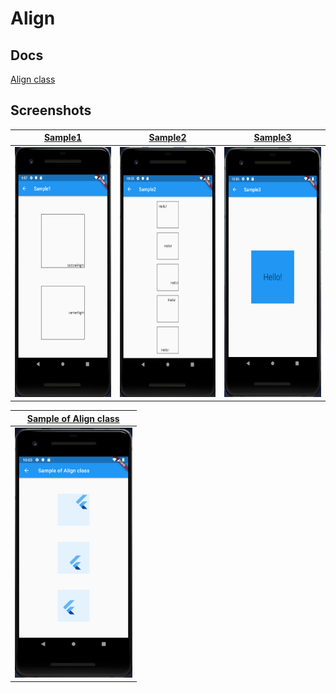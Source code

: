 # Align

## Docs

[Align class](https://api.flutter.dev/flutter/widgets/Align-class.html)

## Screenshots

|[Sample1](lib/pages/sample1.dart)|[Sample2](lib/pages/sample2.dart)|[Sample3](lib/pages/sample3.dart)|
|:-:|:-:|:-:|
|<img src="./screenshots/Sample1.png" height="400" alt="Screenshot"/>|<img src="./screenshots/Sample2.png" height="400" alt="Screenshot"/>|<img src="./screenshots/Sample3.png" height="400" alt="Screenshot"/>|

|[Sample of Align class](lib/pages/sample_align_class.dart)|
|:-:|
|<img src="./screenshots/SampleOfAlignClass.png" height="400" alt="Screenshot"/>|
